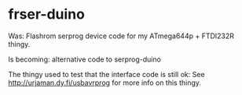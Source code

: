 frser-duino
===========

Was: Flashrom serprog device code for my ATmega644p + FTDI232R thingy.

Is becoming: alternative code to serprog-duino

The thingy used to test that the interface code is still ok:
See http://urjaman.dy.fi/usbavrprog for more info on this thingy.

